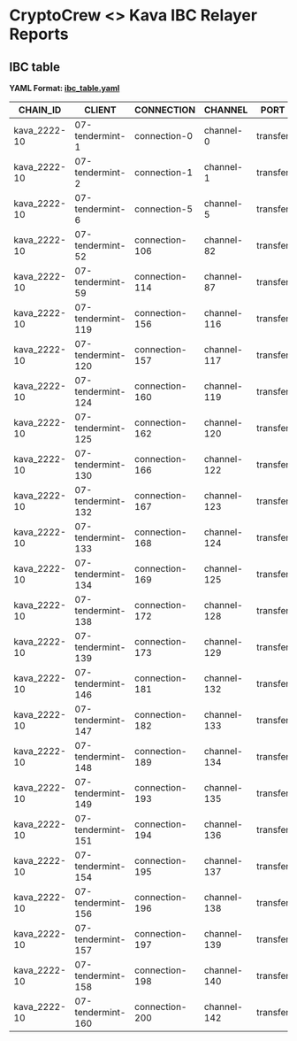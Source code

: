 # CryptoCrew <> Kava IBC Relayer Reports

## IBC table
**YAML Format: [ibc_table.yaml](./ibc_table.yaml)**

| CHAIN_ID      | CLIENT            | CONNECTION     | CHANNEL     | PORT     | COUNTERPARTY_CHAIN | COUNTERPARTY_CLIENT | COUNTERPARTY_CONNECTION | COUNTERPARTY_CHANNEL | COUNTERPARTY_PORT | SUPPORTED_BY_CC | DENOM_TRACE_BASE_DENOM | DENOM_TRACE_PATH       | IBC_DENOM_COUNTERPARY                         |
|---------------|-------------------|----------------|-------------|----------|--------------------|---------------------|-------------------------|----------------------|-------------------|-----------------|------------------------|------------------------|-----------------------------------------------|
| kava_2222-10  | 07-tendermint-1   | connection-0   | channel-0   | transfer | cosmoshub-4        | 07-tendermint-557   | connection-460          | channel-277          | transfer          | `true`          | `erc20/tether/usdt`    | `transfer/channel-277` | `ibc/F04D72CF9B5D9C849BB278B691CDFA2241813327430EC9CDC83F8F4CA4CDC2B0` |
| kava_2222-10  | 07-tendermint-2   | connection-1   | channel-1   | transfer | osmosis-1          | 07-tendermint-1735  | connection-1328         | channel-143          | transfer          | `true`          | `erc20/tether/usdt`    | `transfer/channel-143` | `ibc/4ABBEF4C8926DDDB320AE5188CFD63267ABBCEFC0583E4AE05D6E5AA2401DDAB` |
| kava_2222-10  | 07-tendermint-6   | connection-5   | channel-5   | transfer | akashnet-2         | 07-tendermint-91    | connection-60           | channel-37           | transfer          | `true`          | `erc20/tether/usdt`    | `transfer/channel-37`  | `ibc/05DB6975261B805B6F6A157A4386C627F8A70BF8118D411655EFEDCA82BFABA5` |
| kava_2222-10  | 07-tendermint-52  | connection-106 | channel-82  | transfer | exchain-66         | 07-tendermint-115   | connection-74           | channel-45           | transfer          |                 | `erc20/tether/usdt`    |                        |                                                 |
| kava_2222-10  | 07-tendermint-59  | connection-114 | channel-87  | transfer | canto_7700-1       | 07-tendermint-27    | connection-19           | channel-13           | transfer          | `true`          | `erc20/tether/usdt`    | `transfer/channel-13`  | `ibc/FAFF3F7B2FE30447544A27910DF77069763CF25472BFCF63A9E7C81F0AD545AC` |
| kava_2222-10  | 07-tendermint-119 | connection-156 | channel-116 | transfer | kaiyo-1            | 07-tendermint-140   | connection-106          | channel-95           | transfer          | `true`          | `erc20/tether/usdt`    | `transfer/channel-95`  | `ibc/20014F963CC9E6488B299622F87B60C6DE71632864859EC08B4753478DAB2BB8` |
| kava_2222-10  | 07-tendermint-120 | connection-157 | channel-117 | transfer | evmos_9001-2       | 07-tendermint-113   | connection-67           | channel-83           | transfer          | `true`          | `erc20/tether/usdt`    | `transfer/channel-83`  | `ibc/95F4898F70B1E3765715808C57E955034419200A7BB6DDECBEAA5FD3AA3DF7D5` |
| kava_2222-10  | 07-tendermint-124 | connection-160 | channel-119 | transfer | umee-1             | 07-tendermint-229   | connection-191          | channel-98           | transfer          |                 | `erc20/tether/usdt`    |                        |                                                 |
| kava_2222-10  | 07-tendermint-125 | connection-162 | channel-120 | transfer | migaloo-1          | 07-tendermint-90    | connection-73           | channel-48           | transfer          | `true`          | `erc20/tether/usdt`    | `transfer/channel-48`  | `ibc/86A25A8A327164AE7C68A29B6ED745C7EEDC36E260A6666F33A6407BECEC4737` |
| kava_2222-10  | 07-tendermint-130 | connection-166 | channel-122 | transfer | injective-1        | 07-tendermint-205   | connection-189          | channel-143          | transfer          | `true`          | `erc20/tether/usdt`    | `transfer/channel-143` | `ibc/4ABBEF4C8926DDDB320AE5188CFD63267ABBCEFC0583E4AE05D6E5AA2401DDAB` |
| kava_2222-10  | 07-tendermint-132 | connection-167 | channel-123 | transfer | mun-1              | 07-tendermint-6     | connection-5            | channel-2            | transfer          |                 | `erc20/tether/usdt`    |                        |                                                 |
| kava_2222-10  | 07-tendermint-133 | connection-168 | channel-124 | transfer | xstaxy-1           | 07-tendermint-26    | connection-15           | channel-7            | transfer          |                 | `erc20/tether/usdt`    |                        |                                                 |
| kava_2222-10  | 07-tendermint-134 | connection-169 | channel-125 | transfer | cronosmainnet_25-1 | 07-tendermint-33    | connection-17           | channel-11           | transfer          | `true`          | `erc20/tether/usdt`    | `transfer/channel-11`  | `ibc/9106F2626880DF7FAD30621F355423B2A7523D8E2274475F009644D708A90682` |
| kava_2222-10  | 07-tendermint-138 | connection-172 | channel-128 | transfer | ixo-5              | 07-tendermint-56    | connection-42           | channel-25           | transfer          |                 | `erc20/tether/usdt`    |                        |                                                 |
| kava_2222-10  | 07-tendermint-139 | connection-173 | channel-129 | transfer | phoenix-1          | 07-tendermint-330   | connection-245          | channel-216          | transfer          |                 | `erc20/tether/usdt`    |                        |                                                 |
| kava_2222-10  | 07-tendermint-146 | connection-181 | channel-132 | transfer | pacific-1          | 07-tendermint-38    | connection-33           | channel-18           | transfer          |                 | `erc20/tether/usdt`    |                        |                                                 |
| kava_2222-10  | 07-tendermint-147 | connection-182 | channel-133 | transfer | agoric-3           | 07-tendermint-78    | connection-73           | channel-63           | transfer          |                 | `erc20/tether/usdt`    |                        |                                                 |
| kava_2222-10  | 07-tendermint-148 | connection-189 | channel-134 | transfer | core-1             | 07-tendermint-156   | connection-195          | channel-129          | transfer          | `true`          | `erc20/tether/usdt`    | `transfer/channel-129` | `ibc/C559977F5797BDC1D74C0836A10C379C991D664166CB60D776A83029852431B4` |
| kava_2222-10  | 07-tendermint-149 | connection-193 | channel-135 | transfer | haqq_11235-1       | 07-tendermint-5     | connection-7            | channel-6            | transfer          |                 | `erc20/tether/usdt`    |                        |                                                 |
| kava_2222-10  | 07-tendermint-151 | connection-194 | channel-136 | transfer | neutron-1          | 07-tendermint-54    | connection-37           | channel-36           | transfer          | `pending`       | `erc20/tether/usdt`    |                        |                                                 |
| kava_2222-10  | 07-tendermint-154 | connection-195 | channel-137 | transfer | dydx-mainnet-1     | 07-tendermint-7     | connection-12           | channel-7            | transfer          | `pending`       | `erc20/tether/usdt`    |                        |                                                 |
| kava_2222-10  | 07-tendermint-156 | connection-196 | channel-138 | transfer | phoenix-1          | 07-tendermint-386   | connection-362          | channel-272          | transfer          |                 | `erc20/tether/usdt`    |                        |                                                 |
| kava_2222-10  | 07-tendermint-157 | connection-197 | channel-139 | transfer | noble-1            | 07-tendermint-62    | connection-60           | channel-37           | transfer          | `pending`       | `erc20/tether/usdt`    |                        |                                                 |
| kava_2222-10  | 07-tendermint-158 | connection-198 | channel-140 | transfer | celestia           | 07-tendermint-49    | connection-12           | channel-13           | transfer          | `pending`       | `erc20/tether/usdt`    |                        |                                                 |
| kava_2222-10  | 07-tendermint-160 | connection-200 | channel-142 | transfer | coreum-mainnet-1   | 07-tendermint-29    | connection-20           | channel-18           | transfer          |                 | `erc20/tether/usdt`    |                        |                                                 |
